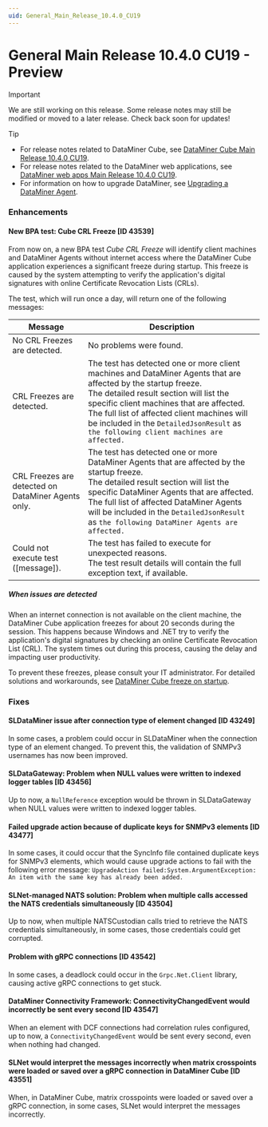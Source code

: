 ```yaml
---
uid: General_Main_Release_10.4.0_CU19
---
```


# General Main Release 10.4.0 CU19 - Preview

> [!IMPORTANT]
> We are still working on this release. Some release notes may still be modified or moved to a later release. Check back soon for updates!

> [!TIP]
>
> - For release notes related to DataMiner Cube, see [DataMiner Cube Main Release 10.4.0 CU19](xref:Cube_Main_Release_10.4.0_CU19).
> - For release notes related to the DataMiner web applications, see [DataMiner web apps Main Release 10.4.0 CU19](xref:Web_apps_Main_Release_10.4.0_CU19).
> - For information on how to upgrade DataMiner, see [Upgrading a DataMiner Agent](xref:Upgrading_a_DataMiner_Agent).

### Enhancements

#### New BPA test: Cube CRL Freeze [ID 43539]

<!-- MR 10.4.0 [CU19] / 10.5.0 [CU7] - FR 10.5.10 -->

From now on, a new BPA test *Cube CRL Freeze* will identify client machines and DataMiner Agents without internet access where the DataMiner Cube application experiences a significant freeze during startup. This freeze is caused by the system attempting to verify the application's digital signatures with online Certificate Revocation Lists (CRLs).

The test, which will run once a day, will return one of the following messages:

| Message | Description |
|---------|-------------|
| No CRL Freezes are detected. | No problems were found. |
| CRL Freezes are detected. | The test has detected one or more client machines and DataMiner Agents that are affected by the startup freeze.<br>The detailed result section will list the specific client machines that are affected. The full list of affected client machines will be included in the `DetailedJsonResult` as `the following client machines are affected.` |
| CRL Freezes are detected on DataMiner Agents only. | The test has detected one or more DataMiner Agents that are affected by the startup freeze.<br>The detailed result section will list the specific DataMiner Agents that are affected. The full list of affected DataMiner Agents will be included in the `DetailedJsonResult` as `the following DataMiner Agents are affected.` |
| Could not execute test ([message]). | The test has failed to execute for unexpected reasons.<br>The test result details will contain the full exception text, if available. |

##### When issues are detected

When an internet connection is not available on the client machine, the DataMiner Cube application freezes for about 20 seconds during the session. This happens because Windows and .NET try to verify the application's digital signatures by checking an online Certificate Revocation List (CRL). The system times out during this process, causing the delay and impacting user productivity.

To prevent these freezes, please consult your IT administrator. For detailed solutions and workarounds, see [DataMiner Cube freeze on startup](xref:KI_DataMiner_Cube_freeze_on_startup).

### Fixes

#### SLDataMiner issue after connection type of element changed [ID 43249]

<!-- MR 10.4.0 [CU19] / 10.5.0 [CU7] - FR 10.5.10 -->

In some cases, a problem could occur in SLDataMiner when the connection type of an element changed. To prevent this, the validation of SNMPv3 usernames has now been improved.

#### SLDataGateway: Problem when NULL values were written to indexed logger tables [ID 43456]

<!-- MR 10.4.0 [CU19] / 10.5.0 [CU7] - FR 10.5.10 -->

Up to now, a `NullReference` exception would be thrown in SLDataGateway when NULL values were written to indexed logger tables.

#### Failed upgrade action because of duplicate keys for SNMPv3 elements [ID 43477]

<!-- MR 10.4.0 [CU19] / 10.5.0 [CU7] - FR 10.5.10 -->

In some cases, it could occur that the SyncInfo file contained duplicate keys for SNMPv3 elements, which would cause upgrade actions to fail with the following error message: `UpgradeAction failed:System.ArgumentException: An item with the same key has already been added.`

#### SLNet-managed NATS solution: Problem when multiple calls accessed the NATS credentials simultaneously [ID 43504]

<!-- MR 10.4.0 [CU19] / 10.5.0 [CU7] - FR 10.5.10 -->

Up to now, when multiple NATSCustodian calls tried to retrieve the NATS credentials simultaneously, in some cases, those credentials could get corrupted.

#### Problem with gRPC connections [ID 43542]

<!-- MR 10.4.0 [CU19] / 10.5.0 [CU7] - FR 10.5.10 -->

In some cases, a deadlock could occur in the `Grpc.Net.Client` library, causing active gRPC connections to get stuck.

#### DataMiner Connectivity Framework: ConnectivityChangedEvent would incorrectly be sent every second [ID 43547]

<!-- MR 10.4.0 [CU19] / 10.5.0 [CU7] - FR 10.5.10 -->

When an element with DCF connections had correlation rules configured, up to now, a `ConnectivityChangedEvent` would be sent every second, even when nothing had changed.

#### SLNet would interpret the messages incorrectly when matrix crosspoints were loaded or saved over a gRPC connection in DataMiner Cube [ID 43551]

<!-- MR 10.4.0 [CU19] / 10.5.0 [CU7] - FR 10.5.10 -->

When, in DataMiner Cube, matrix crosspoints were loaded or saved over a gRPC connection, in some cases, SLNet would interpret the messages incorrectly.
